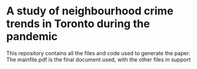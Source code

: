 # A study of neighbourhood crime trends in Toronto during the pandemic
This repository contains all the files and code used to generate the paper. The mainfile.pdf is the final document used, with the other files in support
